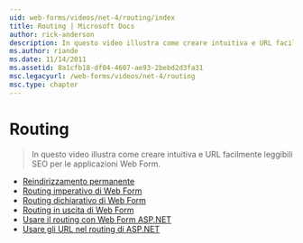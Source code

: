 ```yaml
---
uid: web-forms/videos/net-4/routing/index
title: Routing | Microsoft Docs
author: rick-anderson
description: In questo video illustra come creare intuitiva e URL facilmente leggibili SEO per le applicazioni Web Form.
ms.author: riande
ms.date: 11/14/2011
ms.assetid: 8a1cfb18-df04-4607-ae93-2bebd2d3fa31
msc.legacyurl: /web-forms/videos/net-4/routing
msc.type: chapter
---
```

<a name="routing"></a>Routing
====================
> In questo video illustra come creare intuitiva e URL facilmente leggibili SEO per le applicazioni Web Form.


- [Reindirizzamento permanente](aspnet-4-quick-hit-permanent-redirect.md)
- [Routing imperativo di Web Form](aspnet-4-quick-hit-imperative-webforms-routing.md)
- [Routing dichiarativo di Web Form](aspnet-4-quick-hit-declarative-webforms-routing.md)
- [Routing in uscita di Web Form](aspnet-4-quick-hit-outbound-webforms-routing.md)
- [Usare il routing con Web Form ASP.NET](how-do-i-use-routing-with-aspnet-web-forms.md)
- [Usare gli URL nel routing di ASP.NET](how-do-i-work-with-urls-in-aspnet-routing.md)
